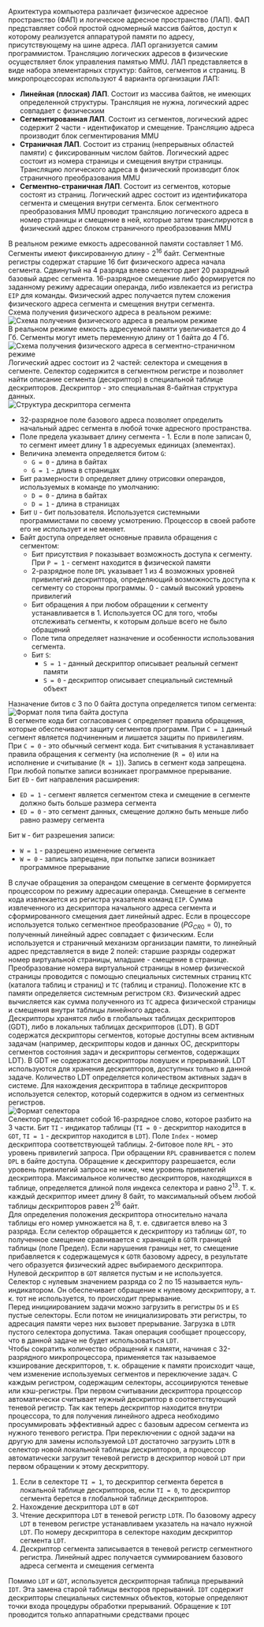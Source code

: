 Архитектура компьютера различает физическое адресное пространство (ФАП) и логическое адресное пространство (ЛАП). ФАП представляет собой простой одномерный массив байтов, доступ к которому реализуется аппаратурой памяти по адресу, присутствующему на шине адреса. ЛАП организуется самим программистом. Трансляцию логических адресов в физические осуществляет блок управления памятью MMU. ЛАП представляется в виде набора элементарных структур: байтов, сегментов и страниц. В микропроцессорах используют 4 варианта организации ЛАП:
- **Линейная (плоская) ЛАП**. Состоит из массива байтов, не имеющих определенной структуры. Трансляция не нужна, логический адрес совпадает с физическим
- **Сегментированная ЛАП**. Состоит из сегментов, логический адрес содержит 2 части - идентификатор и смещение. Трансляцию адреса производит блок сегментирования MMU
- **Страничная ЛАП**. Состоит из страниц (непрерывных областей памяти) с фиксированным числом байтов. Логический адрес состоит из номера страницы и смещения внутри страницы. Трансляцию логического адреса в физический производит блок страничного преобразования MMU
- **Сегментно-страничная ЛАП**. Состоит из сегментов, которые состоят из страниц. Логический адрес состоит из идентификатора сегмента и смещения внутри сегмента. Блок сегментного преобразования MMU проводит трансляцию логического адреса в номер страницы и смещение в ней, которые затем транслируются в физический адрес блоком страничного преобразования MMU
  
В реальном режиме емкость адресованной памяти составляет 1 Мб. Сегменты имеют фиксированную длину - $2^{16}$ байт. Сегментные регистры содержат старшие 16 бит физического адреса начала сегмента. Сдвинутый на 4 разряда влево селектор дает 20 разрядный базовый адрес сегмента. 16-разрядное смещение либо формируется по заданному режиму адресации операнда, либо извлекается из регистра `EIP` для команды. Физический адрес получается путем сложения физического адреса сегмента и смещения внутри сегмента.  
Схема получения физического адреса в реальном режиме:  
![Схема получения физического адреса в реальном режиме](../Pictures/08_01.%20Схема%20получения%20физического%20адреса%20в%20реальном%20режиме.png)  
В реальном режиме емкость адресуемой памяти увеличивается до 4 Гб. Сегменты могут иметь переменную длину от 1 байта до 4 Гб.  
![Схема получения физического адреса в сегментно-страничном режиме](../Pictures/08_02.%20Схема%20получения%20физического%20адреса%20в%20сегментно-страничном%20режиме.png)  
Логический адрес состоит из 2 частей: селектора и смещения в сегменте. Селектор содержится в сегментном регистре и позволяет найти описание сегмента (дескриптор) в специальной таблице дескрипторов. Дескриптор - это специальная 8-байтная структура данных.  
![Структура дескриптора сегмента](../Pictures/08_03.%20Структура%20дескриптора%20сегмента.png)  
- 32-разрядное поле базового адреса позволяет определить начальный адрес сегмента в любой точке адресного пространства. 
- Поле предела указывает длину сегмента - 1. Если в поле записан 0, то сегмент имеет длину 1 в адресуемых единицах (элементах).  
- Величина элемента определяется битом `G`: 
	- `G = 0` - длина в байтах
	- `G = 1` - длина в страницах
- Бит размерности `D` определяет длину отрисовки операндов, используемых в команде по умолчанию:
	- `D = 0` - длина в байтах
	- `D = 1` - длина в страницах
- Бит `U` - бит пользователя. Используется системными программистами по своему усмотрению. Процессор в своей работе его не использует и не меняет.  
- Байт доступа определяет основные правила обращения с сегментом:
	- Бит присутствия `P` показывает возможность доступа к сегменту. При `P = 1` - сегмент находится в физической памяти
	- 2-разрядное поле `DPL` указывает 1 из 4 возможных уровней привилегий дескриптора, определяющий возможность доступа к сегменту со стороны программы. 0 - самый высокий уровень привилегий
	- Бит обращения `A` при любом обращении к сегменту устанавливается в 1. Используется ОС для того, чтобы отслеживать сегменты, к которым дольше всего не было обращений
	- Поле типа определяет назначение и особенности использования сегмента. 
	- Бит `S`: 
		- `S = 1` - данный дескриптор описывает реальный сегмент памяти
		- `S = 0` - дескриптор описывает специальный системный объект
  
Назначение битов с 3 по 0 байта доступа определяется типом сегмента:
![Формат поля типа байта доступа](../Pictures/08_04.%20Формат%20поля%20типа%20байта%20доступа.png)  
В сегменте кода бит согласования `C` определяет правила обращения, которые обеспечивают защиту сегментов программ. При `C = 1` данный сегмент является подчиненным и лишается защиты по привилегиям. При `C = 0` - это обычный сегмент кода. Бит считывания `R` устанавливает правила обращения к сегменту (на исполнение (`R = 0`) или на исполнение и считывание (`R = 1`)). Запись в сегмент кода запрещена. При любой попытке записи возникает программное прерывание.  
Бит `ED` - бит направления расширения:
- `ED = 1` - сегмент является сегментом стека и смещение в сегменте должно быть больше размера сегмента
- `ED = 0` - это сегмент данных, смещение должно быть меньше либо равно размеру сегмента
  
Бит `W` - бит разрешения записи:
- `W = 1` - разрешено изменение сегмента
- `W = 0` - запись запрещена, при попытке записи возникает программное прерывание
  
В случае обращения за операндом смещение в сегменте формируется процессором по режиму адресации операнда. Смещение в сегменте кода извлекается из регистра указателя команд `EIP`. Сумма извлеченного из дескриптора начального адреса сегмента и сформированного смещения дает линейный адрес. Если в процессоре используется только сегментное преобразование ($PG_{CR0} = 0$), то полученный линейный адрес совпадает с физическим. Если используется и страничный механизм организации памяти, то линейный адрес представляется в виде 2 полей: старшие разряды содержат номер виртуальной страницы, младшие - смещение в странице. Преобразование номера виртуальной страницы в номер физической страницы проводится с помощью специальных системных страниц `КТС` (каталога таблиц и страниц) и `ТС` (таблиц и страниц). Положение `КТС` в памяти определяется системным регистром `CR3`. Физический адрес вычисляется как сумма полученного из `ТС` адреса физической страницы и смещения внутри таблицы линейного адреса.  
Дескрипторы хранятся либо в глобальных таблицах дескрипторов (GDT), либо в локальных таблицах дескрипторов (LDT). В GDT содержатся дескрипторы сегментов, которые доступны всем активным задачам (например, дескрипторы кодов и данных ОС, дескрипторы сегментов состояния задач и дескрипторы сегментов, содержащих LDT). В GDT не содержатся дескрипторы ловушек и прерываний. LDT используются для хранения дескрипторов, доступных только в данной задаче. Количество LDT определяется количеством активных задач в системе. Для нахождения дескриптора в таблице дескрипторов используется селектор, который содержится в одном из сегментных регистров.  
![Формат селектора](../Pictures/08_06.%20Формат%20селектора.png)  
Селектор представляет собой 16-разрядное слово, которое разбито на 3 части. Бит `TI` - индикатор таблицы (`TI = 0` - дескриптор находится в `GDT`, `TI = 1` - дескриптор находится в `LDT`). Поле `Index` - номер дескриптора соответствующей таблицы. 2-битовое поле `RPL` - это уровень привилегий запроса. При обращении `RPL` сравнивается с полем `DPL` в байте доступа. Обращение к дескриптору разрешается, если уровень привилегий запроса не ниже, чем уровень привилегий дескриптора. Максимальное количество дескрипторов, находящихся в таблице, определяется длиной поля индекса селектора и равно $2^{13}$. Т. к. каждый дескриптор имеет длину 8 байт, то максимальный объем любой таблицы дескрипторов равен $2^{16}$ байт.  
Для определения положения дескриптора относительно начала таблицы его номер умножается на 8, т. е. сдвигается влево на 3 разряда. Если селектор обращается к дескриптору из таблицы `GDT`, то полученное смещение сравнивается с хранящей в `GDTR` границей таблицы (поле Предел). Если нарушения границы нет, то смещение прибавляется к содержащемуся к `GDTR` базовому адресу, в результате чего образуется физический адрес выбираемого дескриптора.  
Нулевой дескриптор в `GDT` является пустым и не используется. Селектор с нулевым значением разряда со 2 по 15 называется нуль-индикатором. Он обеспечивает обращение к нулевому дескриптору, а т. к. тот не используется, то происходит прерывание.  
Перед инициированием задачи можно загрузить в регистры `DS` и `ES` пустые селекторы. Если потом не инициализировать эти регистры, то адресация памяти через них вызовет прерывание. Загрузка в `LDTR` пустого селектора допустима. Такая операция сообщает процессору, что в данной задаче не будет использоваться `LDT`.  
Чтобы сократить количество обращений к памяти, начиная с 32-разрядного микропроцессора, применяется так называемое кэширование дескрипторов, т. к. обращение к памяти происходит чаще, чем изменение используемых сегментов и переключение задач. С каждым регистром, содержащим селекторы, ассоциируются теневые или кэш-регистры. При первом считывании дескриптора процессор автоматически считывает нужный дескриптор в соответствующий теневой регистр. Так как теперь дескриптор находится внутри процессора, то для получения линейного адреса необходимо просуммировать эффективный адрес с базовым адресом сегмента из нужного теневого регистра. При переключении с одной задачи на другую для замены используемой `LDT` достаточно загрузить `LDTR` в селектор новой локальной таблицы дескрипторов, а процессор автоматически загрузит теневой регистр в дескриптор новой `LDT` при первом обращении к этому дескриптору. 
1. Если в селекторе `TI = 1`, то дескриптор сегмента берется в локальной таблице дескрипторов, если `TI = 0`, то дескриптор сегмента берется в глобальной таблице дескрипторов. 
2. Нахождение дескриптора `LDT` в `GDT`
3. Чтение дескриптора `LDT` в теневой регистр `LDTR`. По базовому адресу `LDT` в теневом регистре устанавливаем указатель на начало нужной `LDT`. По номеру дескриптора в селекторе находим дескриптор сегмента `LDT`. 
4. Дескриптор сегмента записывается в теневой регистр сегментного регистра. Линейный адрес получается суммированием базового адреса сегмента и смещения сегмента
  
Помимо `LDT` и `GDT`, используется дескрипторная таблица прерываний `IDT`. Эта замена старой таблицы векторов прерываний. `IDT` содержит дескрипторы специальных системных объектов, которые определяют точки входа процедуры обработки прерываний. Обращение к `IDT` проводится только аппаратными средствами процес